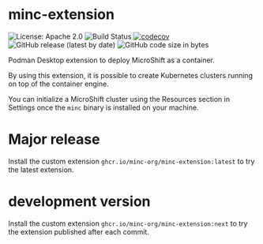 # minc-extension

![License: Apache 2.0](https://img.shields.io/badge/license-Apache%202.0-blue)
![Build Status](https://github.com/minc-org/minc-extension/actions/workflows/next-build.yaml/badge.svg)
[![codecov](https://codecov.io/gh/minc-org/minc-extension/graph/badge.svg?token=H3KHSQ5BHK)](https://codecov.io/gh/minc-org/minc-extension)
![GitHub release (latest by date)](https://img.shields.io/github/v/release/minc-org/minc-extension)
![GitHub code size in bytes](https://img.shields.io/github/languages/code-size/minc-org/minc-extension)


Podman Desktop extension to deploy MicroShift as a container.

By using this extension, it is possible to create Kubernetes clusters
running on top of the container engine.

You can initialize a MicroShift cluster using the Resources section in Settings
once the `minc` binary is installed on your machine.

# Major release

Install the custom extension `ghcr.io/minc-org/minc-extension:latest` to try the latest extension.

# development version

Install the custom extension `ghcr.io/minc-org/minc-extension:next` to try the extension published after each commit.
